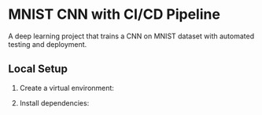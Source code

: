 # MNIST CNN with CI/CD Pipeline

A deep learning project that trains a CNN on MNIST dataset with automated testing and deployment.

## Local Setup

1. Create a virtual environment: 

2. Install dependencies: